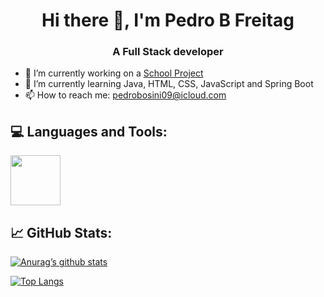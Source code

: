 <h1 align = "center"> Hi there 👋, I'm Pedro B Freitag </h1>
<h3 align = "center"> A Full Stack developer </h3>


- 🔭 I’m currently working on a <a href="https://github.com/Pedro-B-Freitag/curso.git">School Project</a> 
- 🌱 I’m currently learning Java, HTML, CSS, JavaScript and Spring Boot
-  📫 How to reach me: pedrobosini09@icloud.com

## 💻 Languages and Tools:
<img src= "https://github.com/Pedro-B-Freitag/Pedro-B-Freitag/assets/127051349/1556e9f0-5699-4e5b-9da8-57eb9ccf306c" height='80' >

## 📈 GitHub Stats:
[![Anurag’s github stats](https://github-readme-stats.vercel.app/api?username=Pedro-B-Freitag)](https://github.com/deepajarout)

[![Top Langs](https://github-readme-stats.vercel.app/api/top-langs/?username=Pedro-B-Freitag&layout=compact)](https://github.com/Pedro-B-Freitag)
